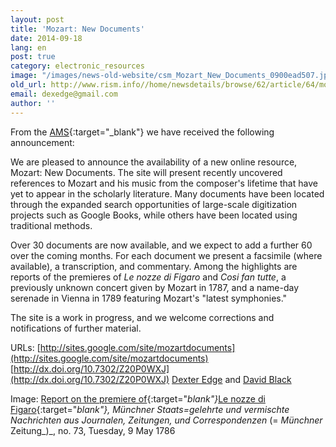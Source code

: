 ```yaml
---
layout: post
title: 'Mozart: New Documents'
date: 2014-09-18
lang: en
post: true
category: electronic_resources
image: "/images/news-old-website/csm_Mozart_New_Documents_0900ead507.jpg"
old_url: http://www.rism.info//home/newsdetails/browse/62/article/64/mozart-new-documents.html
email: dexedge@gmail.com
author: ''
---
```



From the [AMS](http://www.ams-net.org/){:target="_blank"} we have received the following announcement:

We are pleased to announce the availability of a new online resource, Mozart: New Documents. The site will present recently uncovered references to Mozart and his music from the composer's lifetime that have yet to appear in the scholarly literature. Many documents have been located through the expanded search opportunities of large-scale digitization projects such as Google Books, while others have been located using traditional methods.

Over 30 documents are now available, and we expect to add a further 60 over the coming months. For each document we present a facsimile (where available), a transcription, and commentary. Among the highlights are reports of the premieres of _Le nozze di Figaro_ and _Cosi fan tutte_, a previously unknown concert given by Mozart in 1787, and a name-day serenade in Vienna in 1789 featuring Mozart's "latest symphonies."

The site is a work in progress, and we welcome corrections and notifications of further material.

URLs:
[http://sites.google.com/site/mozartdocuments](http://sites.google.com/site/mozartdocuments)
[http://dx.doi.org/10.7302/Z20P0WXJ](http://dx.doi.org/10.7302/Z20P0WXJ)
[Dexter Edge](mailto:dexedge@gmail.com) and [David Black](mailto:davidblack@post.harvard.edu)

Image: [Report on the premiere of](https://sites.google.com/site/mozartdocuments/documents/1786-05-03){:target="_blank"}_[Le nozze di Figaro](https://sites.google.com/site/mozartdocuments/documents/1786-05-03){:target="_blank"}, Münchner Staats=gelehrte und vermischte Nachrichten aus Journalen, Zeitungen, und Correspondenzen_ (= _Münchner_ Zeitung_)_, no. 73, Tuesday, 9 May 1786

